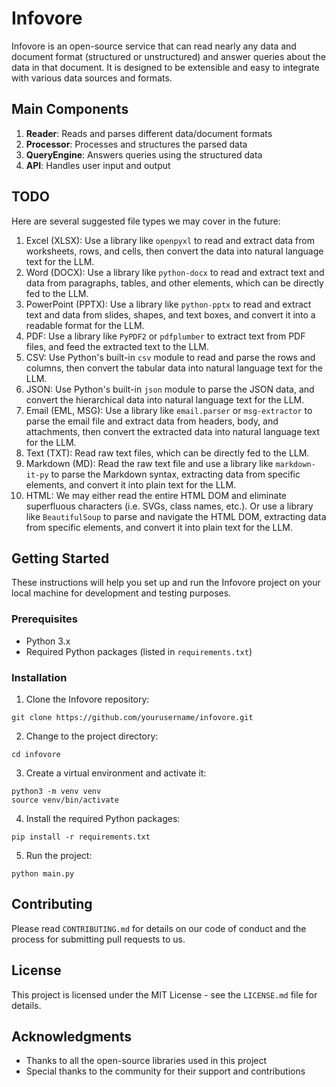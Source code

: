 # Infovore

Infovore is an open-source service that can read nearly any data and document format (structured or unstructured) and answer queries about the data in that document. It is designed to be extensible and easy to integrate with various data sources and formats.


## Main Components

1. **Reader**: Reads and parses different data/document formats
2. **Processor**: Processes and structures the parsed data
3. **QueryEngine**: Answers queries using the structured data
4. **API**: Handles user input and output

## TODO
Here are several suggested file types we may cover in the future:
1. Excel (XLSX): Use a library like `openpyxl` to read and extract data from worksheets, rows, and cells, then convert the data into natural language text for the LLM.
2. Word (DOCX): Use a library like `python-docx` to read and extract text and data from paragraphs, tables, and other elements, which can be directly fed to the LLM.
3. PowerPoint (PPTX): Use a library like `python-pptx` to read and extract text and data from slides, shapes, and text boxes, and convert it into a readable format for the LLM.
4. PDF: Use a library like `PyPDF2` or `pdfplumber` to extract text from PDF files, and feed the extracted text to the LLM.
5. CSV: Use Python's built-in `csv` module to read and parse the rows and columns, then convert the tabular data into natural language text for the LLM.
6. JSON: Use Python's built-in `json` module to parse the JSON data, and convert the hierarchical data into natural language text for the LLM.
7. Email (EML, MSG): Use a library like `email.parser` or `msg-extractor` to parse the email file and extract data from headers, body, and attachments, then convert the extracted data into natural language text for the LLM.
8. Text (TXT): Read raw text files, which can be directly fed to the LLM.
9. Markdown (MD): Read the raw text file and use a library like `markdown-it-py` to parse the Markdown syntax, extracting data from specific elements, and convert it into plain text for the LLM.
10. HTML: We may either read the entire HTML DOM and eliminate superfluous characters (i.e. SVGs, class names, etc.). Or use a library like `BeautifulSoup` to parse and navigate the HTML DOM, extracting data from specific elements, and convert it into plain text for the LLM.

## Getting Started

These instructions will help you set up and run the Infovore project on your local machine for development and testing purposes.

### Prerequisites

* Python 3.x
* Required Python packages (listed in `requirements.txt`)

### Installation

1. Clone the Infovore repository:

```
git clone https://github.com/yourusername/infovore.git
```

2. Change to the project directory:

```
cd infovore
```

3. Create a virtual environment and activate it:

```
python3 -m venv venv
source venv/bin/activate
```

4. Install the required Python packages:

```
pip install -r requirements.txt
```

5. Run the project:

```
python main.py
```

## Contributing

Please read `CONTRIBUTING.md` for details on our code of conduct and the process for submitting pull requests to us.

## License

This project is licensed under the MIT License - see the `LICENSE.md` file for details.

## Acknowledgments

* Thanks to all the open-source libraries used in this project
* Special thanks to the community for their support and contributions
